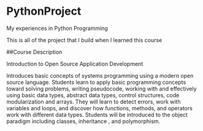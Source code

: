 # PythonProject
My experiences in Python Programming

This is all of the project that I build when I learned this course

##Course Description

Introduction to Open Source Application Development

Introduces basic concepts of systems programming using a modern open source language. 
Students learn to apply basic programming concepts toward solving problems, writing pseudocode, 
working with and effectively using basic data types, abstract data types, control structures, code modularization and arrays. 
They will learn to detect errors, work with variables and loops, and discover how functions, methods,
and operators work with different data types. 
Students will be introduced to the object paradigm including classes, inheritance , and polymorphism.

